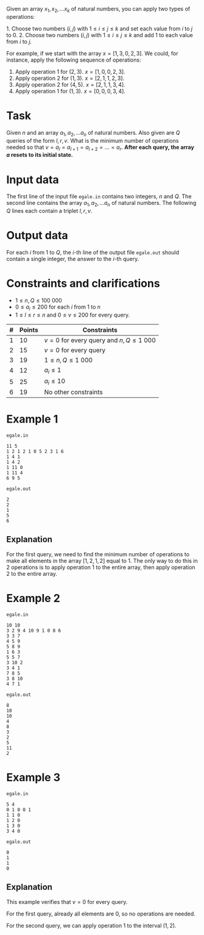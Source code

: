 Given an array $x_1, x_2, \dots x_k$ of natural numbers, you can apply two types of operations:

$1.$ Choose two numbers $(i, j)$ with $1 \leq i \leq j \leq k$ and set each value from $i$ to $j$ to $0$.
$2.$ Choose two numbers $(i, j)$ with $1 \leq i \leq j \leq k$ and add $1$ to each value from $i$ to $j$.

For example, if we start with the array $x = [1, 3, 0, 2, 3]$. We could, for instance, apply the following sequence of operations:

1. Apply operation $1$ for $(2, 3)$. $x = [1, 0, 0, 2, 3]$. 
2. Apply operation $2$ for $(1, 3)$. $x = [2, 1, 1, 2, 3]$.
3. Apply operation $2$ for $(4, 5)$. $x = [2, 1, 1, 3, 4]$.
4. Apply operation $1$ for $(1, 3)$. $x = [0, 0, 0, 3, 4]$. 

# Task

Given $n$ and an array $a_1, a_2, \dots a_n$ of natural numbers. Also given are $Q$ queries of the form $l, r, v$. What is the minimum number of operations needed so that $v = a_l = a_{l+1} = a_{l+2} = \dots = a_r$. **After each query, the array $a$ resets to its initial state.**

# Input data

The first line of the input file `egale.in` contains two integers, $n$ and $Q$. The second line contains the array $a_1, a_2, \dots a_n$ of natural numbers. The following $Q$ lines each contain a triplet $l, r, v$.

# Output data

For each $i$ from $1$ to $Q$, the $i$-th line of the output file `egale.out` should contain a single integer, the answer to the $i$-th query. 

# Constraints and clarifications

* $1 \leq n, Q \leq 100\ 000$
* $0 \leq a_i \leq 200$ for each $i$ from $1$ to $n$
* $1 \leq l \leq r \leq n$ and $0 \leq v \leq 200$ for every query.

|#|Points|Constraints|
|-|-|--------|
|1|10|$v = 0$ for every query and $n, Q \leq 1\ 000$|
|2|15|$v = 0$ for every query|
|3|19|$1 \leq n, Q \leq 1\ 000$|
|4|12|$a_i \leq 1$|
|5|25|$a_i \leq 10$|
|6|19|No other constraints|

# Example 1

`egale.in`
```
11 5
1 2 1 2 1 0 5 2 3 1 6
1 4 1
1 4 2
1 11 0
1 11 4
6 9 5
```

`egale.out`
```
2
2
1
5
6
```

## Explanation

For the first query, we need to find the minimum number of operations to make all elements in the array $[1, 2, 1, 2]$ equal to $1$. The only way to do this in $2$ operations is to apply operation $1$ to the entire array, then apply operation $2$ to the entire array.

# Example 2

`egale.in`
```
10 10
3 2 9 4 10 9 1 0 8 6
3 3 7
4 5 9
5 8 9
1 6 3
5 5 7
3 10 2
3 4 1
7 8 5
3 8 10
4 7 1
```
`egale.out`
```
8
10
10
4
8
3
2
5
11
2
```

# Example 3

`egale.in`
```
5 4
0 1 0 0 1 
1 1 0
1 2 0
1 3 0
3 4 0
```
`egale.out`
```
0
1
1
0
```

## Explanation

This example verifies that $v = 0$ for every query. 

For the first query, already all elements are $0$, so no operations are needed.

For the second query, we can apply operation $1$ to the interval $(1, 2)$.